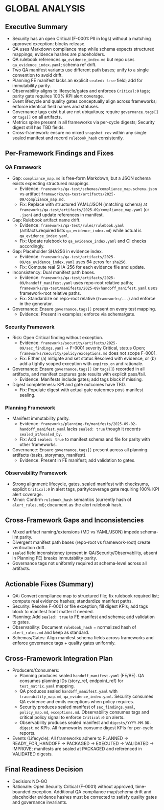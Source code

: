 # GLOBAL ANALYSIS

## Executive Summary
- Security has an open Critical (F-0001: PII in logs) without a matching approved exception; blocks release.
- QA uses Markdown compliance map while schema expects structured mappings; evidence hashes are placeholders.
- QA rulebook references `qa_evidence_index.md` but repo uses `qa_evidence_index.yaml`; schema ref drift.
- Two QA manifest variants use different path bases; unify to a single convention to avoid drift.
- Planning FE manifest lacks an explicit `sealed: true` field; add for immutability parity.
- Observability aligns to lifecycle/gates and enforces `Critical:0` tags; parity gate requires 100% KPI alert coverage.
- Event lifecycle and quality gates conceptually align across frameworks; enforce identical field names and statuses.
- Governance tags exist but are not ubiquitous; require `governance.tags[]` or `tags[]` on all artifacts.
- Metrics spine present in all frameworks via per-cycle digests; Security digest still has TBD fields.
- Cross-framework: ensure no mixed `snapshot_rev` within any single sealed manifest and record `rulebook_hash` consistently.

## Per-Framework Findings and Fixes

### QA Framework
- Gap: `compliance_map.md` is free-form Markdown, but a JSON schema exists expecting structured mappings.
  - Evidence: `frameworks/qa-test/schemas/compliance_map.schema.json` vs artifact `frameworks/qa-test/artifacts/2025-09/compliance_map.md`.
  - Fix: Replace with structured YAML/JSON (matching schema) at `frameworks/qa-test/artifacts/2025-09/compliance_map.yaml` (or `.json`) and update references in manifest.
- Gap: Rulebook artifact name drift.
  - Evidence: `frameworks/qa-test/rules/rulebook.yaml` (artifacts.required lists `qa_evidence_index.md`) while actual is `qa_evidence_index.yaml`.
  - Fix: Update rulebook to `qa_evidence_index.yaml` and CI checks accordingly.
- Gap: Placeholder SHA256 in evidence index.
  - Evidence: `frameworks/qa-test/artifacts/2025-09/qa_evidence_index.yaml` uses 64 zeros for `sha256`.
  - Fix: Compute real SHA-256 for each evidence file and update.
- Inconsistency: Dual manifest path bases.
  - Evidence: `frameworks/qa-test/artifacts/2025-09/handoff_manifest.yaml` uses repo-root relative paths; `frameworks/qa-test/manifests/2025-09/handoff_manifest.yaml` uses framework-root relative paths.
  - Fix: Standardize on repo-root relative (`frameworks/...`) and enforce in the generator.
- Governance: Ensure `governance.tags[]` present on every test mapping.
  - Evidence: Present in examples; enforce via schema/gate.

### Security Framework
- Risk: Open Critical finding without exception.
  - Evidence: `frameworks/security/artifacts/2025-09/sec_findings.yaml` → F-0001 severity Critical, status Open; `frameworks/security/policy/exceptions.md` does not scope F-0001.
  - Fix: Either (a) mitigate and set status Resolved with evidence, or (b) add a tightly scoped exception with `expires_on` and rationale.
- Governance: Ensure `governance.tags[]` (or `tags[]`) recorded in all artifacts, and manifest captures gate results with explicit pass/fail.
  - Evidence: Manifests include gates; add tags block if missing.
- Digest completeness: KPI and gate outcomes have TBD.
  - Fix: Populate digest with actual gate outcomes post-manifest sealing.

### Planning Framework
- Manifest immutability parity.
  - Evidence: `frameworks/planning-fe/manifests/2025-09-02-handoff_manifest.yaml` lacks `sealed: true` though it records `sealed_at`/`sealed_by`.
  - Fix: Add `sealed: true` to manifest schema and file for parity with other frameworks.
- Governance: Ensure `governance.tags[]` present across all planning artifacts (tasks, storymap, manifest).
  - Evidence: Present in FE manifest; add validation to gates.

### Observability Framework
- Strong alignment: lifecycle, gates, sealed manifest with checksums, explicit `Critical:0` in alert tags, parity/coverage gate requiring 100% KPI alert coverage.
- Minor: Confirm `rulebook_hash` semantics (currently hash of `alert_rules.md`); document as the alert rulebook hash.

## Cross-Framework Gaps and Inconsistencies
- Mixed artifact naming/extensions (MD vs YAML/JSON) impede schema-lint parity.
- Divergent manifest path bases (repo-root vs framework-root) create verification drift.
- `sealed` field inconsistency (present in QA/Security/Observability, absent in Planning FE) breaks immutability parity.
- Governance tags not uniformly required at schema-level across all artifacts.

## Actionable Fixes (Summary)
- QA: Convert compliance map to structured file; fix rulebook required list; compute real evidence hashes; standardize manifest paths.
- Security: Resolve F-0001 or file exception; fill digest KPIs; add tags block to manifest front matter if needed.
- Planning: Add `sealed: true` to FE manifest and schema; add validation to gates.
- Observability: Document `rulebook_hash` = normalized hash of `alert_rules.md` and keep as standard.
- Schemas/Gates: Align manifest schema fields across frameworks and enforce governance tags + quality gates uniformly.

## Cross-Framework Integration Plan
- Producers/Consumers:
  - Planning produces sealed `handoff_manifest.yaml` (FE/BE). QA consumes planning IDs (story_ref, endpoint_ref) for `test_matrix.yaml` mapping.
  - QA produces sealed `handoff_manifest.yaml` with `traceability_map.md`, `qa_evidence_index.yaml`. Security consumes QA evidence and emits exceptions when policy requires.
  - Security produces sealed manifest of `sec_findings.yaml`, `policy_map.md`, `exceptions.md`. Observability consumes tags and critical policy signal to enforce `Critical:0` on alerts.
  - Observability produces sealed manifest and `digests/YYYY-MM-DD-digest.md` KPIs. All frameworks consume digest KPIs for per-cycle reports.
- Events (Lifecycle): All frameworks adhere to PLANNED → READY_FOR_HANDOFF → PACKAGED → EXECUTED → VALIDATED → IMPROVE; manifests are sealed at PACKAGED and referenced in VALIDATED digests.

## Final Readiness Decision
- Decision: NO-GO
- Rationale: Open Security Critical (F-0001) without approved, time-bounded exception. Additional QA compliance map/schema drift and placeholder evidence hashes must be corrected to satisfy quality gates and governance invariants.